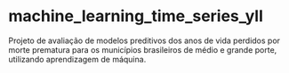 # machine_learning_time_series_yll
Projeto de avaliação de modelos preditivos dos anos de vida perdidos por morte prematura para os municípios brasileiros de médio e grande porte, utilizando aprendizagem de máquina.
